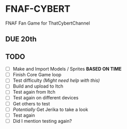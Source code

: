# FNAF-CYBERT
FNAF Fan Game for ThatCybertChannel
## DUE 20th
## TODO
- [ ] Make and Import Models / Sprites <b>BASED ON TIME</b>
- [ ] Finish Core Game loop
- [ ] Test difficulty <i>(Might need help with this)</i>
- [ ] Build and upload to Itch
- [ ] Test again from Itch
- [ ] Test again on different devices
- [ ] Get others to test
- [ ] <i>Potentially</i> Get Jerika to take a look
- [ ] Test again
- [ ] Did I mention testing again?